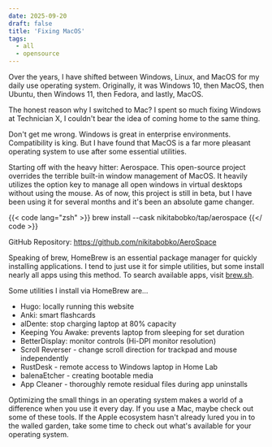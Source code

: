 ```yaml
---
date: 2025-09-20
draft: false
title: 'Fixing MacOS'
tags: 
  - all
  - opensource
---
```


Over the years, I have shifted between Windows, Linux, and MacOS for my daily use operating system. Originally, it was Windows 10, then MacOS, then Ubuntu, then Windows 11, then Fedora, and lastly, MacOS. 

The honest reason why I switched to Mac? I spent so much fixing Windows at Technician X, I couldn't bear the idea of coming home to the same thing.

Don't get me wrong. Windows is great in enterprise environments. Compatibility is king. But I have found that MacOS is a far more pleasant operating system to use after some essential utilities.

Starting off with the heavy hitter: Aerospace. This open-source project overrides the terrible built-in window management of MacOS. It heavily utilizes the option key to manage all open windows in virtual desktops without using the mouse. As of now, this project is still in beta, but I have been using it for several months and it's been an absolute game changer.

{{< code lang="zsh" >}}
brew install --cask nikitabobko/tap/aerospace
{{</ code >}}

GitHub Repository: https://github.com/nikitabobko/AeroSpace


Speaking of brew, HomeBrew is an essential package manager for quickly installing applications. I tend to just use it for simple utilities, but some install nearly all apps using this method. To search available apps, visit [brew.sh](https://brew.sh/).

Some utilities I install via HomeBrew are...
- Hugo: locally running this website
- Anki: smart flashcards
- alDente: stop charging laptop at 80% capacity
- Keeping You Awake: prevents laptop from sleeping for set duration
- BetterDisplay: monitor controls (Hi-DPI monitor resolution)
- Scroll Reverser - change scroll direction for trackpad and mouse independently
- RustDesk - remote access to Windows laptop in Home Lab
- balenaEtcher - creating bootable media
- App Cleaner - thoroughly remote residual files during app uninstalls

Optimizing the small things in an operating system makes a world of a difference when you use it every day. If you use a Mac, maybe check out some of these tools. If the Apple ecosystem hasn't already lured you in to the walled garden, take some time to check out what's available for your operating system. 